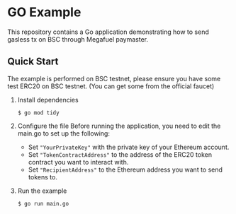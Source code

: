 # GO Example
This repository contains a Go application demonstrating how to send gasless tx on BSC through Megafuel 
paymaster.

## Quick Start
The example is performed on BSC testnet, please ensure you have some test ERC20 on BSC testnet. (You can get some
from the official faucet)

1. Install dependencies
    ```shell
    $ go mod tidy
    ```
2. Configure the file
   Before running the application, you need to edit the main.go to set up the following:

   - Set `"YourPrivateKey"` with the private key of your Ethereum account.
   - Set `"TokenContractAddress"` to the address of the ERC20 token contract you want to interact with.
   - Set `"RecipientAddress"` to the Ethereum address you want to send tokens to.

3. Run the example
   ```
   $ go run main.go
   ```


